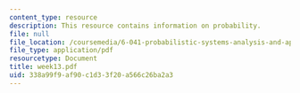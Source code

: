 ```yaml
---
content_type: resource
description: This resource contains information on probability.
file: null
file_location: /coursemedia/6-041-probabilistic-systems-analysis-and-applied-probability-spring-2006/338a99f9af90c1d33f20a566c26ba2a3_week13.pdf
file_type: application/pdf
resourcetype: Document
title: week13.pdf
uid: 338a99f9-af90-c1d3-3f20-a566c26ba2a3
---
```

